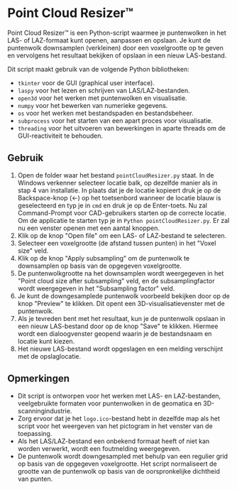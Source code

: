 # Point Cloud Resizer™
Point Cloud Resizer™ is een Python-script waarmee je puntenwolken in het LAS- of LAZ-formaat kunt openen, aanpassen en opslaan. Je kunt de puntenwolk downsamplen (verkleinen) door een voxelgrootte op te geven en vervolgens het resultaat bekijken of opslaan in een nieuw LAS-bestand.

 Dit script maakt gebruik van de volgende Python bibliotheken:

 - `tkinter` voor de GUI (graphical user interface).
- `laspy` voor het lezen en schrijven van LAS/LAZ-bestanden.
- `open3d` voor het werken met puntenwolken en visualisatie.
- `numpy` voor het bewerken van numerieke gegevens.
- `os` voor het werken met bestandspaden en bestandsbeheer.
- `subprocess` voor het starten van een apart proces voor visualisatie.
- `threading` voor het uitvoeren van bewerkingen in aparte threads om de GUI-reactiviteit te behouden.

## Gebruik
1. Open de folder waar het bestand `pointCloudResizer.py` staat. In de Windows verkenner selecteer locatie balk, op dezelfde manier als in stap 4 van installatie. In plaats dat je de locatie kopieert druk je op de Backspace-knop (←) op het toetsenbord wanneer de locatie blauw is geselecteerd en typ je in `cmd` en druk je op de Enter-toets. Nu zal Command-Prompt voor CAD-gebruikers starten op de correcte locatie. Om de applicatie te starten typ je in `Python pointCloudResizer.py`. Er zal nu een venster openen met een aantal knoppen.
2. Klik op de knop "Open file" om een LAS- of LAZ-bestand te selecteren.
3. Selecteer een voxelgrootte (de afstand tussen punten) in het "Voxel size" veld.
4. Klik op de knop "Apply subsampling" om de puntenwolk te downsamplen op basis van de opgegeven voxelgrootte.
5. De puntenwolkgrootte na het downsamplen wordt weergegeven in het "Point cloud size after subsampling" veld, en de subsamplingfactor wordt weergegeven in het "Subsampling factor" veld.
6. Je kunt de downgesamplede puntenwolk voorbeeld bekijken door op de knop "Preview" te klikken. Dit opent een 3D-visualisatievenster met de puntenwolk.
7. Als je tevreden bent met het resultaat, kun je de puntenwolk opslaan in een nieuw LAS-bestand door op de knop "Save" te klikken. Hiermee wordt een dialoogvenster geopend waarin je de bestandsnaam en locatie kunt kiezen.
8. Het nieuwe LAS-bestand wordt opgeslagen en een melding verschijnt met de opslaglocatie.

## Opmerkingen
- Dit script is ontworpen voor het werken met LAS- en LAZ-bestanden, veelgebruikte formaten voor puntenwolken in de geomatica en 3D-scanningindustrie.
- Zorg ervoor dat je het `logo.ico`-bestand hebt in dezelfde map als het script voor het weergeven van het pictogram in het venster van de toepassing.
- Als het LAS/LAZ-bestand een onbekend formaat heeft of niet kan worden verwerkt, wordt een foutmelding weergegeven.
- De puntenwolk wordt downgesampled met behulp van een regulier grid op basis van de opgegeven voxelgrootte. Het script normaliseert de grootte van de puntenwolk op basis van de oorspronkelijke dichtheid van punten.
